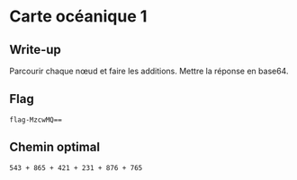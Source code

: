 # Carte océanique 1

## Write-up

Parcourir chaque nœud et faire les additions.
Mettre la réponse en base64.

## Flag

`flag-MzcwMQ==`

## Chemin optimal

`543 + 865 + 421 + 231 + 876 + 765`